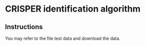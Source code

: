 CRISPER identification algorithm
===
Instructions
------------
You may refer to the file test data and download the data.

